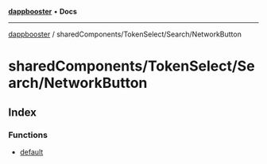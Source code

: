 [**dappbooster**](../../../../README.md) • **Docs**

***

[dappbooster](../../../../modules.md) / sharedComponents/TokenSelect/Search/NetworkButton

# sharedComponents/TokenSelect/Search/NetworkButton

## Index

### Functions

- [default](functions/default.md)
